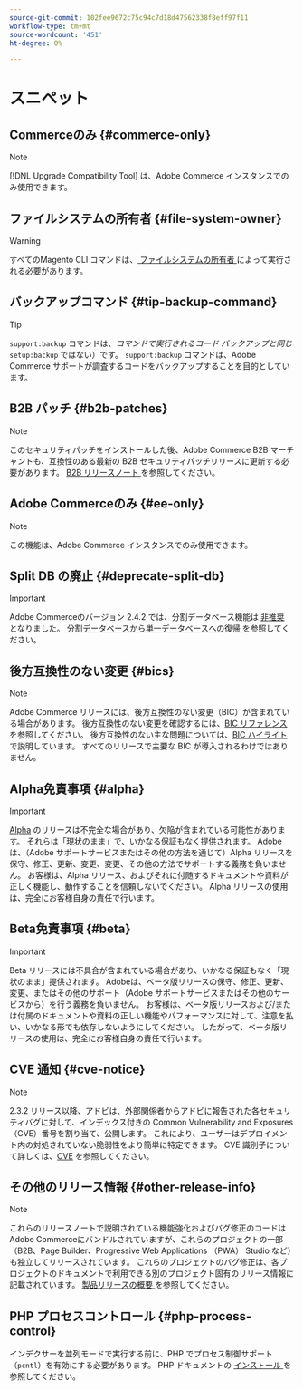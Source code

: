 ```yaml
---
source-git-commit: 102fee9672c75c94c7d18d47562338f8eff97f11
workflow-type: tm+mt
source-wordcount: '451'
ht-degree: 0%

---
```

# スニペット

## Commerceのみ {#commerce-only}

>[!NOTE]
>
>[!DNL Upgrade Compatibility Tool] は、Adobe Commerce インスタンスでのみ使用できます。

<!-- Configuration guide snippets -->

## ファイルシステムの所有者 {#file-system-owner}

>[!WARNING]
>
>すべてのMagento CLI コマンドは、[ ファイルシステムの所有者 ](/help/configuration/cli/config-cli.md#prerequisites) によって実行される必要があります。

## バックアップコマンド {#tip-backup-command}

>[!TIP]
>
>`support:backup` コマンドは、_コマンドで実行されるコード バックアップと同じ_`setup:backup` ではない）です。 `support:backup` コマンドは、Adobe Commerce サポートが調査するコードをバックアップすることを目的としています。

## B2B パッチ {#b2b-patches}

>[!NOTE]
>
>このセキュリティパッチをインストールした後、Adobe Commerce B2B マーチャントも、互換性のある最新の B2B セキュリティパッチリリースに更新する必要があります。 [B2B リリースノート ](https://experienceleague.adobe.com/ja/docs/commerce-admin/b2b/release-notes) を参照してください。

## Adobe Commerceのみ {#ee-only}

>[!NOTE]
>
>この機能は、Adobe Commerce インスタンスでのみ使用できます。

## Split DB の廃止 {#deprecate-split-db}

>[!IMPORTANT]
>
>Adobe Commerceのバージョン 2.4.2 では、分割データベース機能は [ 非推奨 ](https://community.magento.com/t5/Magento-DevBlog/Deprecation-of-Split-Database-in-Magento-Commerce/ba-p/465187?_ga=2.128934671.2024864496.1657558157-1596100530.1657558157) となりました。 [ 分割データベースから単一データベースへの復帰 ](/help/configuration/storage/revert-split-database.md) を参照してください。

<!-- End of Configuration guide snippets -->

## 後方互換性のない変更 {#bics}

>[!NOTE]
>
>Adobe Commerce リリースには、後方互換性のない変更（BIC）が含まれている場合があります。 後方互換性のない変更を確認するには、[BIC リファレンス ](https://developer.adobe.com/commerce/php/development/backward-incompatible-changes/reference/) を参照してください。 後方互換性のない主な問題については、[BIC ハイライト ](https://developer.adobe.com/commerce/php/development/backward-incompatible-changes/) で説明しています。 すべてのリリースで主要な BIC が導入されるわけではありません。

## Alpha免責事項 {#alpha}

>[!IMPORTANT]
>
>[Alpha](/help/release/versioning-policy.md#alpha-patch-release) のリリースは不完全な場合があり、欠陥が含まれている可能性があります。 それらは「現状のまま」で、いかなる保証もなく提供されます。 Adobeは、（Adobe サポートサービスまたはその他の方法を通じて）Alpha リリースを保守、修正、更新、変更、変更、その他の方法でサポートする義務を負いません。 お客様は、Alpha リリース、およびそれに付随するドキュメントや資料が正しく機能し、動作することを信頼しないでください。 Alpha リリースの使用は、完全にお客様自身の責任で行います。

## Beta免責事項 {#beta}

>[!IMPORTANT]
>
>Beta リリースには不具合が含まれている場合があり、いかなる保証もなく「現状のまま」提供されます。 Adobeは、ベータ版リリースの保守、修正、更新、変更、またはその他のサポート（Adobe サポートサービスまたはその他のサービスから）を行う義務を負いません。 お客様は、ベータ版リリースおよび/または付属のドキュメントや資料の正しい機能やパフォーマンスに対して、注意を払い、いかなる形でも依存しないようにしてください。 したがって、ベータ版リリースの使用は、完全にお客様自身の責任で行います。

## CVE 通知 {#cve-notice}

>[!NOTE]
>
>2.3.2 リリース以降、アドビは、外部関係者からアドビに報告された各セキュリティバグに対して、インデックス付きの Common Vulnerability and Exposures （CVE）番号を割り当て、公開します。 これにより、ユーザーはデプロイメント内の対処されていない脆弱性をより簡単に特定できます。 CVE 識別子について詳しくは、[CVE](https://cve.mitre.org/) を参照してください。

## その他のリリース情報 {#other-release-info}

>[!NOTE]
>
>これらのリリースノートで説明されている機能強化およびバグ修正のコードはAdobe Commerceにバンドルされていますが、これらのプロジェクトの一部（B2B、Page Builder、Progressive Web Applications （PWA） Studio など）も独立してリリースされています。 これらのプロジェクトのバグ修正は、各プロジェクトのドキュメントで利用できる別のプロジェクト固有のリリース情報に記載されています。 [ 製品リリースの概要 ](/help/release/release-notes/overview.md) を参照してください。

## PHP プロセスコントロール {#php-process-control}

インデクサーを並列モードで実行する前に、PHP でプロセス制御サポート （`pcntl`）を有効にする必要があります。 PHP ドキュメントの [ インストール ](https://www.php.net/manual/en/pcntl.installation.php) を参照してください。
